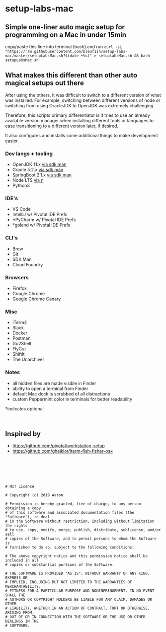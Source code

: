 # setup-labs-mac
## Simple one-liner auto magic setup for programming on a Mac in under 15min
copy/paste this line into terminal (bash) and run
`curl -sL "https://raw.githubusercontent.com/bleuf1sh/setup-labs-mac/master/setupLabsMac.sh?$(date +%s)" > setupLabsMac.sh && bash setupLabsMac.sh`

## What makes this different than other auto magical setups out there
After using the others, it was difficult to switch to a different version of what was installed. For example, switching between different versions of node or switching from using OracleJDK to OpenJDK was extremely challenging.

Therefore, this scripts primary differentiator is it tries to use an already available version manager when installing different tools or languages to ease transitioning to a different version later, if desired.

It also configures and installs some additional things to make development easier.

### Dev langs + tooling
- OpenJDK 11.x [via sdk man](https://sdkman.io/)
- Gradle 5.2.x [via sdk man](https://sdkman.io/)
- SpringBoot 2.1.x [via sdk man](https://sdkman.io/)
- Node LTS [via n](https://github.com/tj/n)
- Python3

### IDE's
- VS Code
- IntelliJ w/ Pivotal IDE Prefs
- *PyCharm w/ Pivotal IDE Prefs
- *goland w/ Pivotal IDE Prefs

### CLI's
- Brew
- Git
- SDK Man
- Cloud Foundry

### Browsers
- Firefox
- Google Chrome
- Google Chrome Canary

### Misc
- iTerm2
- Slack
- Docker
- Postman
- Go2Shell
- FlyCut
- ShiftIt
- The Unarchiver

### Notes
- all hidden files are made visible in Finder
- ability to open a terminal from Finder
- default Mac dock is scrubbed of all distractions
- custom Peppermint color in terminals for better readability


*indicates optional

</br>

## Inspired by
- https://github.com/pivotal/workstation-setup
- https://github.com/ghaiklor/iterm-fish-fisher-osx
</br></br></br></br></br></br>



```
# MIT License

# Copyright (c) 2019 Aaron

# Permission is hereby granted, free of charge, to any person obtaining a copy
# of this software and associated documentation files (the "Software"), to deal
# in the Software without restriction, including without limitation the rights
# to use, copy, modify, merge, publish, distribute, sublicense, and/or sell
# copies of the Software, and to permit persons to whom the Software is
# furnished to do so, subject to the following conditions:

# The above copyright notice and this permission notice shall be included in all
# copies or substantial portions of the Software.

# THE SOFTWARE IS PROVIDED "AS IS", WITHOUT WARRANTY OF ANY KIND, EXPRESS OR
# IMPLIED, INCLUDING BUT NOT LIMITED TO THE WARRANTIES OF MERCHANTABILITY,
# FITNESS FOR A PARTICULAR PURPOSE AND NONINFRINGEMENT. IN NO EVENT SHALL THE
# AUTHORS OR COPYRIGHT HOLDERS BE LIABLE FOR ANY CLAIM, DAMAGES OR OTHER
# LIABILITY, WHETHER IN AN ACTION OF CONTRACT, TORT OR OTHERWISE, ARISING FROM,
# OUT OF OR IN CONNECTION WITH THE SOFTWARE OR THE USE OR OTHER DEALINGS IN THE
# SOFTWARE.
```